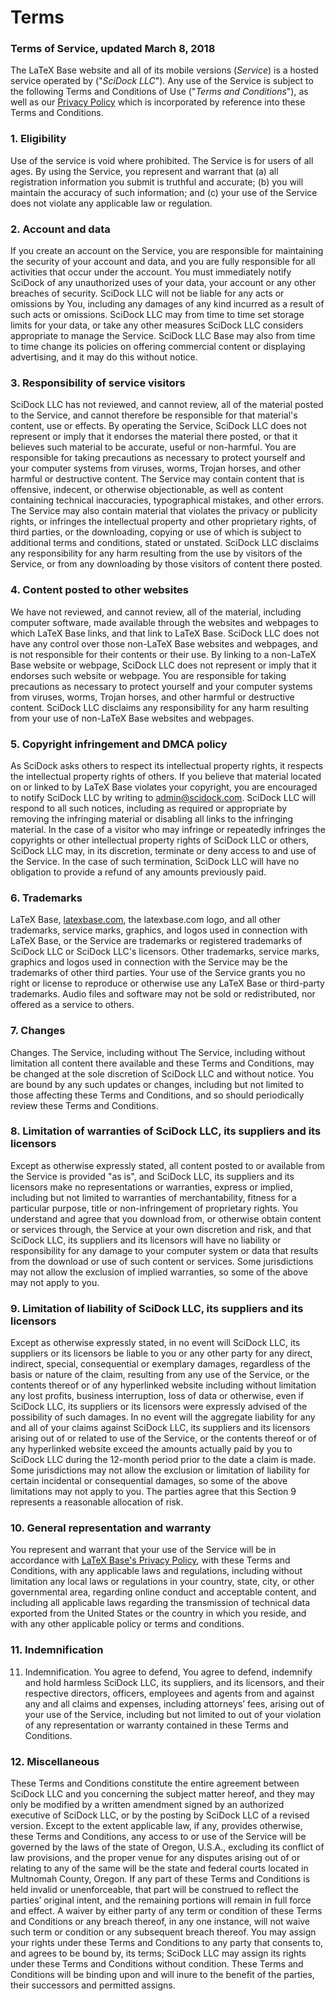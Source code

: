 # Terms

### Terms of Service, updated March 8, 2018


The LaTeX Base website and all of its mobile versions (*Service*)
is a hosted service operated by ("*SciDock LLC*").
Any use of the Service is subject to the following Terms and Conditions of Use
("*Terms and Conditions*"), as well as our [Privacy Policy](./privacy.html) which is
incorporated by reference into these Terms and Conditions.

### 1. Eligibility
Use of the service is void where prohibited. The Service is for users of all ages.
By using the Service, you represent and warrant that (a) all registration information
you submit is truthful and accurate; (b) you will maintain the accuracy of
such information; and (c) your use of the Service does not violate any
applicable law or regulation.

### 2. Account and data
If you create an account on the Service, you are responsible for maintaining the security
of your account and data, and you are fully responsible for all activities
that occur under the account. You must immediately notify SciDock of any
unauthorized uses of your data, your account or any other breaches of
security. SciDock LLC will not be liable for any acts or omissions by You,
including any damages of any kind incurred as a result of such acts or
omissions. SciDock LLC may from time to time set storage limits for your
data, or take any other measures SciDock LLC considers appropriate to
manage the Service. SciDock LLC Base may also from time to time change its
policies on offering commercial content or displaying advertising, and it
may do this without notice.

### 3. Responsibility of service visitors
SciDock LLC has not reviewed, and cannot review, all of the material posted to
the Service, and cannot therefore be responsible for that material's
content, use or effects. By operating the Service, SciDock LLC does not
represent or imply that it endorses the material there posted, or that it
believes such material to be accurate, useful or non-harmful. You are
responsible for taking precautions as necessary to protect yourself and
your computer systems from viruses, worms, Trojan horses, and other
harmful or destructive content. The Service may contain content that is
offensive, indecent, or otherwise objectionable, as well as content
containing technical inaccuracies, typographical mistakes, and other
errors. The Service may also contain material that violates the privacy or
publicity rights, or infringes the intellectual property and other
proprietary rights, of third parties, or the downloading, copying or use
of which is subject to additional terms and conditions, stated or
unstated. SciDock LLC disclaims any responsibility for any harm resulting
from the use by visitors of the Service, or from any downloading by those
visitors of content there posted.

### 4. Content posted to other websites
We have not reviewed, and cannot review, all of the material, including computer
software, made available through the websites and webpages to which LaTeX
Base links, and that link to LaTeX Base. SciDock LLC does not have any
control over those non-LaTeX Base websites and webpages, and is not
responsible for their contents or their use. By linking to a non-LaTeX
Base website or webpage, SciDock LLC does not represent or imply that it
endorses such website or webpage. You are responsible for taking
precautions as necessary to protect yourself and your computer systems
from viruses, worms, Trojan horses, and other harmful or destructive
content. SciDock LLC disclaims any responsibility for any harm resulting
from your use of non-LaTeX Base websites and webpages.

### 5. Copyright infringement and DMCA policy
As SciDock asks others to respect its intellectual property rights, it
respects the intellectual property rights of others. If you believe that
material located on or linked to by LaTeX Base violates your copyright,
you are encouraged to notify SciDock LLC by writing to
[admin@scidock.com](mailto:admin@scidock.com). SciDock LLC will
respond to all such notices, including as required or appropriate by
removing the infringing material or disabling all links to the infringing
material. In the case of a visitor who may infringe or repeatedly
infringes the copyrights or other intellectual property rights of SciDock
LLC or others, SciDock LLC may, in its discretion, terminate or deny
access to and use of the Service. In the case of such termination, SciDock
LLC will have no obligation to provide a refund of any amounts previously
paid.

### 6. Trademarks
LaTeX Base, [latexbase.com](https://latexbase.com), the latexbase.com logo, and all
other trademarks, service marks, graphics, and logos used in connection with LaTeX Base,
or the Service are trademarks or registered trademarks of SciDock LLC or SciDock LLC's
licensors. Other trademarks, service marks, graphics and logos used in
connection with the Service may be the trademarks of other third parties.
Your use of the Service grants you no right or license to reproduce or
otherwise use any LaTeX Base or third-party trademarks. Audio files and
software may not be sold or redistributed, nor offered as a service to
others.

### 7. Changes
<span className="emph">Changes.</span> The Service, including without
The Service, including without limitation all content there available
and these Terms and Conditions, may be changed at the sole discretion of
SciDock LLC and without notice. You are bound by any such updates or changes,
including but not limited to those affecting these Terms and Conditions, and
so should periodically review these Terms and Conditions.

### 8. Limitation of warranties of SciDock LLC, its suppliers and its licensors
Except as otherwise expressly stated, all content posted to or available
from the Service is provided "as is", and SciDock LLC, its suppliers and
its licensors make no representations or warranties, express or implied,
including but not limited to warranties of merchantability, fitness for a
particular purpose, title or non-infringement of proprietary rights. You
understand and agree that you download from, or otherwise obtain content
or services through, the Service at your own discretion and risk, and that
SciDock LLC, its suppliers and its licensors will have no liability or
responsibility for any damage to your computer system or data that results
from the download or use of such content or services. Some jurisdictions
may not allow the exclusion of implied warranties, so some of the above
may not apply to you.

### 9. Limitation of liability of SciDock LLC, its suppliers and its licensors

Except as otherwise expressly stated, in no event will SciDock LLC, its
suppliers or its licensors be liable to you or any other party for any
direct, indirect, special, consequential or exemplary damages, regardless
of the basis or nature of the claim, resulting from any use of the
Service, or the contents thereof or of any hyperlinked website including
without limitation any lost profits, business interruption, loss of data
or otherwise, even if SciDock LLC, its suppliers or its licensors were
expressly advised of the possibility of such damages. In no event will the
aggregate liability for any and all of your claims against SciDock LLC,
its suppliers and its licensors arising out of or related to use of the
Service, or the contents thereof or of any hyperlinked website exceed the
amounts actually paid by you to SciDock LLC during the 12-month period
prior to the date a claim is made. Some jurisdictions may not allow the
exclusion or limitation of liability for certain incidental or
consequential damages, so some of the above limitations may not apply to
you. The parties agree that this Section 9 represents a reasonable
allocation of risk.

### 10. General representation and warranty
You represent and warrant that your use of the Service will be in accordance
with [LaTeX Base's Privacy Policy](./privacy.html), with
these Terms and Conditions, with any applicable laws and regulations,
including without limitation any local laws or regulations in your
country, state, city, or other governmental area, regarding online conduct
and acceptable content, and including all applicable laws regarding the
transmission of technical data exported from the United States or the
country in which you reside, and with any other applicable policy or terms
and conditions.

### 11. Indemnification
11. <span className="emph">Indemnification.</span> You agree to defend,
You agree to defend, indemnify and hold harmless SciDock LLC, its suppliers,
and its licensors, and their respective directors, officers, employees
and agents from and against any and all claims and expenses, including
attorneys’ fees, arising out of your use of the Service, including but
not limited to out of your violation of any representation or warranty
contained in these Terms and Conditions.

### 12. Miscellaneous
These Terms and Conditions constitute the entire agreement between SciDock LLC
and you concerning the subject matter hereof, and they may only be modified by a
written amendment signed by an authorized executive of SciDock LLC, or by
the posting by SciDock LLC of a revised version. Except to the extent
applicable law, if any, provides otherwise, these Terms and Conditions,
any access to or use of the Service will be governed by the laws of the
state of Oregon, U.S.A., excluding its conflict of law provisions, and the
proper venue for any disputes arising out of or relating to any of the
same will be the state and federal courts located in Multnomah County,
Oregon. If any part of these Terms and Conditions is held invalid or
unenforceable, that part will be construed to reflect the parties’
original intent, and the remaining portions will remain in full force and
effect. A waiver by either party of any term or condition of these Terms
and Conditions or any breach thereof, in any one instance, will not waive
such term or condition or any subsequent breach thereof. You may assign
your rights under these Terms and Conditions to any party that consents
to, and agrees to be bound by, its terms; SciDock LLC may assign its
rights under these Terms and Conditions without condition. These Terms and
Conditions will be binding upon and will inure to the benefit of the
parties, their successors and permitted assigns.
